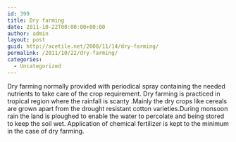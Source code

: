 ```yaml
---
id: 399
title: Dry farming
date: 2011-10-22T00:00:00+00:00
author: admin
layout: post
guid: http://acetile.net/2008/11/14/dry-farming/
permalink: /2011/10/22/dry-farming/
categories:
  - Uncategorized
---
```

Dry farming normally provided with periodical spray containing the needed nutrients to take care of the crop requirement. Dry farming is practiced in tropical region where the rainfall is scanty .Mainly the dry crops like cereals are grown apart from the drought resistant cotton varieties.During monsoon rain the land is ploughed to enable the water to percolate and being stored to keep the soil wet. Application of chemical fertilizer is kept to the minimum in the case of dry farming.